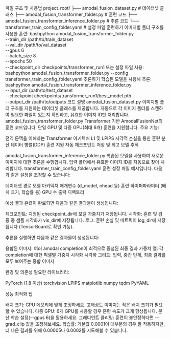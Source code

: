 파일 구조 및 사용법
project_root/
├── amodal_fusion_dataset.py                    # 데이터셋 클래스
├── amodal_fusion_transformer_folder.py         # 훈련 코드
├── amodal_fusion_transformer_inference_folder.py  # 추론 코드
└── transformer_train_config_folder.yaml        # 설정 파일
훈련하기
이미지별 폴더 구조를 사용한 훈련:
bashpython amodal_fusion_transformer_folder.py \
  --train_dir /path/to/train_dataset \
  --val_dir /path/to/val_dataset \
  --gpus 6 \
  --batch_size 8 \
  --epochs 50 \
  --checkpoint_dir checkpoints/transformer_run1
또는 설정 파일 사용:
bashpython amodal_fusion_transformer_folder.py --config transformer_train_config_folder.yaml
추론하기
학습된 모델을 사용해 추론:
bashpython amodal_fusion_transformer_inference_folder.py \
  --input_dir /path/to/test_dataset \
  --checkpoint checkpoints/transformer_run1/best_model.pth \
  --output_dir /path/to/outputs
코드 설명
amodal_fusion_dataset.py
이미지별 폴더 구조를 지원하는 데이터셋 클래스를 제공합니다. 자동으로 각 이미지 폴더를 스캔하여 필요한 파일이 있는지 확인하고, 유효한 이미지 ID만 처리합니다.
amodal_fusion_transformer_folder.py
Transformer 기반 AmodalFusionNet의 훈련 코드입니다. 단일 GPU 및 다중 GPU(최대 6개) 훈련을 지원합니다. 주요 기능:

전역 문맥을 이해하는 Transformer 아키텍처
L1 및 LPIPS 지각적 손실을 통한 훈련
분산 데이터 병렬(DDP) 훈련 지원
자동 체크포인트 저장 및 최고 모델 추적

amodal_fusion_transformer_inference_folder.py
학습된 모델을 사용하여 새로운 이미지에 대한 추론을 수행합니다. 입력 폴더에서 유효한 이미지 ID를 자동으로 찾아 처리합니다.
transformer_train_config_folder.yaml
훈련 설정 파일 예시입니다. 다음과 같은 설정을 조정할 수 있습니다:

데이터셋 경로
모델 아키텍처 매개변수 (d_model, nhead 등)
훈련 하이퍼파라미터 (배치 크기, 학습률 등)
GPU 수
출력 디렉토리

예상 결과
훈련이 완료되면 다음과 같은 결과물이 생성됩니다:

체크포인트: 지정된 checkpoint_dir에 모델 가중치가 저장됩니다.
시각화: 훈련 및 검증 중 샘플 시각화가 vis_dir에 저장됩니다.
로그: 훈련 손실 및 메트릭이 log_dir에 저장됩니다 (TensorBoard로 확인 가능).

추론을 실행하면 다음과 같은 결과물이 생성됩니다:

융합된 이미지: 여러 amodal completion이 최적으로 중첩된 최종 결과
가중치 맵: 각 completion에 대한 픽셀별 가중치 시각화
시각화 그리드: 입력, 중간 단계, 최종 결과를 모두 보여주는 종합 이미지

환경 및 의존성
필요한 라이브러리:

PyTorch (1.8 이상)
torchvision
LPIPS
matplotlib
numpy
tqdm
PyYAML

성능 최적화 팁

배치 크기: GPU 메모리에 맞게 조정하세요. 고해상도 이미지는 작은 배치 크기가 필요할 수 있습니다.
다중 GPU: 6개 GPU를 사용할 경우 훈련 속도가 크게 향상됩니다. 분산 학습 설정(--gpus 6)을 활용하세요.
그래디언트 클리핑: 훈련이 불안정하다면 --grad_clip 값을 조정해보세요.
학습률: 기본값 0.0001이 대부분의 경우 잘 작동하지만, 더 나은 결과를 위해 0.00005나 0.0002를 시도해볼 수 있습니다.